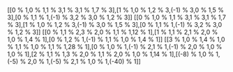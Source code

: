 [[0 % 1,0 % 1,1 % 3,1 % 3,1 % 1,7 % 3],[1 % 1,0 % 1,2 % 3,(-1) % 3,0 % 1,5 % 3],[0 % 1,1 % 1,(-1) % 3,2 % 3,0 % 1,2 % 3]]
[[0 % 1,0 % 1,1 % 3,1 % 3,1 % 1,7 % 3],[1 % 1,0 % 1,2 % 3,(-1) % 3,0 % 1,5 % 3],[0 % 1,1 % 1,(-1) % 3,2 % 3,0 % 1,2 % 3]]
[[0 % 1,1 % 2,3 % 2,0 % 1,1 % 1,12 % 1],[1 % 1,1 % 2,1 % 2,0 % 1,0 % 1,4 % 1],[0 % 1,2 % 1,(-1) % 1,1 % 1,0 % 1,4 % 1]]
[[3 % 1,0 % 1,4 % 1,0 % 1,1 % 1,0 % 1,1 % 1,28 % 1],[0 % 1,0 % 1,(-1) % 2,1 % 1,(-1) % 2,0 % 1,0 % 1,0 % 1],[2 % 1,1 % 1,3 % 2,0 % 1,1 % 2,0 % 1,0 % 1,14 % 1],[(-8) % 1,0 % 1,(-5) % 2,0 % 1,(-5) % 2,1 % 1,0 % 1,(-40) % 1]]
